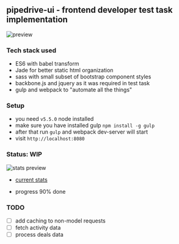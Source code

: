 ## pipedrive-ui - frontend developer test task implementation

![preview](https://d1ro8r1rbfn3jf.cloudfront.net/ms_53232/HlS6kf0WAt27McHxiIwlHhY0srB8lr/Pipedrive%2B2016-03-07%2B22-36-41.png?Expires=1457469409&Signature=jw9vhbm4aCwrb3Hh40V3usutGExrQxOzgJVe~6hHpKUg9tupbeZFp0sgllvHNtRrnV3BzAbMH6Sq~~TXkp0wnm-LclcJJFR9pNSzLcRKswrvGqiiCQNjUEhjOCVnO~nJw~-jcaheiIJvwN3X5cQ1EYxg6ih5kvMpCwoFNpR7JDwMBquzfq~gZ6LPYlThi7y1psPaoTbOxgWaDczsurM-CWN14rZPMPZzatNghDB7LTqy9CH5kr34fgymiyyGUVpLcUlvX0vF8mpOEgcRzQl1yZJT2PTsbegS8fjjdg0g41x~k6fMpXrSoFYRI4-K1X~uML-Omvzbp~zbdhBhoVhBzg__&Key-Pair-Id=APKAJHEJJBIZWFB73RSA)

### Tech stack used

* ES6 with babel transform
* Jade for better static html organization
* sass with small subset of bootstrap component styles
* backbone.js and jquery as it was required in test task
* gulp and webpack to "automate all the things"

### Setup

* you need `v5.5.0` node installed
* make sure you have installed gulp `npm install -g gulp`
* after that run `gulp` and webpack dev-server will start
* visit `http://localhost:8080`

### Status: WIP
![stats preview](https://d1ro8r1rbfn3jf.cloudfront.net/ms_53232/ocvdQFpon69S2LLNFOYJz4WG1mSMg5/pipedrive-ui%2B%25C2%25B7%2BWakaTime%2B2016-03-07%2B22-40-01.png?Expires=1457469608&Signature=mYt7sT4IFb7Lb7ae6ok9xnmjq4wIlMRBieeqHduWrIU8CkzyjOnoaXS6ghMvuD-UjbblhrfXgkzJUL67aaLd1uBXYARVsif3DblwdL11KQGPeYUXg~ywhJLNuI2OSxFfn3Jb3-ostHwxnmn1QVsiaf8EKFFv-Qq9GmR~X7ElUO~4-ZeTpg6xXPpIfwqhSo3f-pij4l4s7eCcjLfuSaSbV~Qk~PeYbg4MTtlAwAKNNUbBQdaM~-Z72pYPsA8~HzHilItOLAxz1aVboTqAGgcPKunV8EcBP3g5t2Zz0AO07PeQhlIV-z5EvIOfJeRY5dWh9vRf4SL0TBrh51O0ltPVVA__&Key-Pair-Id=APKAJHEJJBIZWFB73RSA)

* [current stats](https://wakatime.com/@strangeworks/projects/qdqkvuoaos?start=2016-03-01&end=2016-03-07)

* progress 90% done

### TODO
  - [ ] add caching to non-model requests
  - [ ] fetch activity data
  - [ ] process deals data

